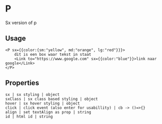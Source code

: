 # P

Sx version of p

## Usage
```markup
<P sx={{color:{sm:"yellow", md:"orange", lg:"red"}}}>
    dit is een box waar tekst in staat
    <Link to="https://www.google.com" sx={{color:"blue"}}>link naar google</Link>
</P>
```

## Properties
```properties
sx | sx styling | object
sxClass | sx class based styling | object
hover | sx hover styling | object
click | click event (also enter for usabillity) | cb -> ()=>{}
align | set textAlign as prop | string
id | html id | string
```
